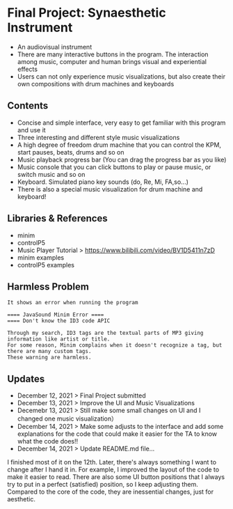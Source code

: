 # Final Project: Synaesthetic Instrument
* An audiovisual instrument
* There are many interactive buttons in the program. The interaction among music, computer and human brings visual and experiential effects
* Users can not only experience music visualizations, but also create their own compositions with drum machines and keyboards 

## Contents
- Concise and simple interface, very easy to get familiar with this program and use it
- Three interesting and different style music visualizations
- A high degree of freedom drum machine that you can control the KPM, start pauses, beats, drums and so on
- Music playback progress bar (You can drag the progress bar as you like)
- Music console that you can click buttons to play or pause music, or switch music and so on
- Keyboard. Simulated piano key sounds (do, Re, Mi, FA,so...)
- There is also a special music visualization for drum machine and keyboard! 



## Libraries & References
- minim
- controlP5
- Music Player Tutorial > https://www.bilibili.com/video/BV1D5411n7zD
- minim examples
- controlP5 examples

## Harmless Problem
```
It shows an error when running the program

==== JavaSound Minim Error ==== 
==== Don't know the ID3 code APIC

Through my search, ID3 tags are the textual parts of MP3 giving information like artist or title.
For some reason, Minim complains when it doesn't recognize a tag, but there are many custom tags.
These warning are harmless.
```

## Updates
- December 12, 2021 > Final Project submitted 
- December 13, 2021 > Improve the UI and Music Visualizations
- Decemebr 13, 2021 > Still make some small changes on UI and I changed one music visualization）
- December 14, 2021 > Make some adjusts to the interface and add some explanations for the code that could make it easier for the TA to know what the code does!!
- December 14, 2021 > Update README.md file...

I finished most of it on the 12th. Later, there's always something I want to change after I hand it in. For example, I improved the layout of the code to make it easier to read. There are also some UI button positions that I always try to put in a perfect (satisfied) position, so I keep adjusting them. Compared to the core of the code, they are inessential changes, just for aesthetic.
